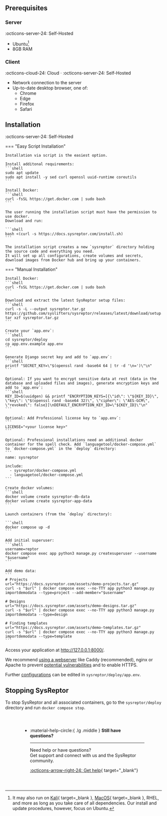 ## Prerequisites
### Server
:octicons-server-24: Self-Hosted

* Ubuntu[^1]
* 8GB RAM

[^1]: It may also run on [Kali](https://emvee-nl.github.io/posts/SysReptor/){ target=_blank }, [MacOS](https://alive-club-f8d.notion.site/Sysreptor-Install-M2-Studio-12e1fd44f31080a28acae6de346c6a30){ target=_blank }, RHEL, and more as long as you take care of all dependencies. Our install and update procedures, however, focus on Ubuntu.

### Client
:octicons-cloud-24: Cloud · :octicons-server-24: Self-Hosted

* Network connection to the server
* Up-to-date desktop browser, one of:
    * Chrome
    * Edge
    * Firefox
    * Safari


## Installation
:octicons-server-24: Self-Hosted

=== "Easy Script Installation"
    
    Installation via script is the easiest option.

    Install additonal requirements:
    ```shell
    sudo apt update
    sudo apt install -y sed curl openssl uuid-runtime coreutils
    ```

    Install Docker:
    ```shell
    curl -fsSL https://get.docker.com | sudo bash
    ```

    The user running the installation script must have the permission to use docker.  
    Download and run:

    ```shell
    bash <(curl -s https://docs.sysreptor.com/install.sh)
    ```

    The installation script creates a new `sysreptor` directory holding the source code and everything you need.  
    It will set up all configurations, create volumes and secrets, download images from Docker hub and bring up your containers.

=== "Manual Installation"

    Install Docker:
    ```shell
    curl -fsSL https://get.docker.com | sudo bash
    ```

    Download and extract the latest SysReptor setup files:
    ```shell
    curl -s -L --output sysreptor.tar.gz https://github.com/syslifters/sysreptor/releases/latest/download/setup.tar.gz
    tar xzf sysreptor.tar.gz
    ```

    Create your `app.env`:
    ```shell
    cd sysreptor/deploy
    cp app.env.example app.env
    ```

    Generate Django secret key and add to `app.env`:
    ```shell
    printf "SECRET_KEY=\"$(openssl rand -base64 64 | tr -d '\n=')\"\n"
    ```

    Optional: If you want to encrypt sensitive data at rest (data in the database and uploaded files and images), generate encryption keys and add to `app.env`:
    ```shell
    KEY_ID=$(uuidgen) && printf "ENCRYPTION_KEYS=[{\"id\": \"${KEY_ID}\", \"key\": \"$(openssl rand -base64 32)\", \"cipher\": \"AES-GCM\", \"revoked\": false}]\nDEFAULT_ENCRYPTION_KEY_ID=\"${KEY_ID}\"\n"
    ```

    Optional: Add Professional license key to `app.env`:
    ```
    LICENSE="<your license key>"
    ```

    Optional: Professional installations need an additional docker container for the spell check. Add `languagetool/docker-compose.yml` to `docker-compose.yml` in the `deploy` directory:
    ```
    name: sysreptor

    include:
      - sysreptor/docker-compose.yml
      - languagetool/docker-compose.yml
    ```

    Create docker volumes:
    ```shell
    docker volume create sysreptor-db-data
    docker volume create sysreptor-app-data
    ```

    Launch containers (from the `deploy` directory):

    ```shell
    docker compose up -d
    ```

    Add initial superuser:
    ```shell
    username=reptor
    docker compose exec app python3 manage.py createsuperuser --username "$username"
    ```

    Add demo data:
    ```
    # Projects
    url="https://docs.sysreptor.com/assets/demo-projects.tar.gz"
    curl -s "$url" | docker compose exec --no-TTY app python3 manage.py importdemodata --type=project --add-member="$username"

    # Designs
    url="https://docs.sysreptor.com/assets/demo-designs.tar.gz"
    curl -s "$url" | docker compose exec --no-TTY app python3 manage.py importdemodata --type=design
    
    # Finding templates
    url="https://docs.sysreptor.com/assets/demo-templates.tar.gz"
    curl -s "$url" | docker compose exec --no-TTY app python3 manage.py importdemodata --type=template
    ```

Access your application at http://127.0.0.1:8000/.

We recommend [using a webserver](../setup/webserver.md) like Caddy (recommended), nginx or Apache to prevent [potential vulnerabilities](../insights/vulnerabilities.md) and to enable HTTPS.

Further [configurations](../setup/configuration.md) can be edited in `sysreptor/deploy/app.env`.

## Stopping SysReptor

To stop SysReptor and all associated containers, go to the `sysreptor/deploy` directory and run `docker compose stop`.

<div class="grid cards" style="margin: 4em;" markdown>

-   :material-help-circle:{ .lg .middle } __Still have questions?__

    ---

    Need help or have questions?  
    Get support and connect with us and the SysReptor community.

    [:octicons-arrow-right-24: Get help](https://github.com/Syslifters/sysreptor/discussions/categories/q-a){ target="_blank"}

</div>